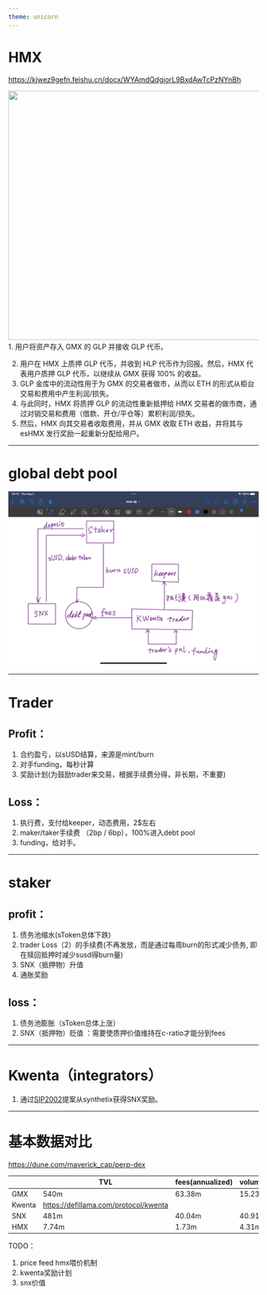 ```yaml
---
theme: unicorn
---
```

# HMX

https://kjwez9gefn.feishu.cn/docx/WYAmdQdgiorL9BxdAwTcPzNYnBh

<div grid="~ cols-2 gap-4">
<div>
<img border="rounded" src="https://miro.medium.com/v2/resize:fit:1400/format:webp/0*Pyt3KKYDuWGCiMs5.png" width="600" height="500">
</div>
<div>
1. 用户将资产存入 GMX 的 GLP 并接收 GLP 代币。

2. 用户在 HMX 上质押 GLP 代币，并收到 HLP 代币作为回报。然后，HMX 代表用户质押 GLP 代币，以继续从 GMX 获得 100% 的收益。
3. GLP 金库中的流动性用于为 GMX 的交易者做市，从而以 ETH 的形式从柜台交易和费用中产生利润/损失。
4. 与此同时，HMX 将质押 GLP 的流动性重新抵押给 HMX 交易者的做市商，通过对销交易和费用（借款、开仓/平仓等）累积利润/损失。
5. 然后，HMX 向其交易者收取费用，并从 GMX 收取 ETH 收益，并将其与 esHMX 发行奖励一起重新分配给用户。

</div>
</div>



---

# global debt pool

![1691375107283](image/gmx_fork/1691375107283.png)

---

# Trader

## Profit：

1. 合约盈亏，以sUSD结算，来源是mint/burn
2. 对手funding，每秒计算
3. 奖励计划(为鼓励trader来交易，根据手续费分得，非长期，不重要)

## Loss：

1. 执行费，支付给keeper，动态费用，2\$左右
2. maker/taker手续费 （2bp / 6bp），100%进入debt pool
3. funding，给对手。

---

# staker

## profit：

1. 债务池缩水(sToken总体下跌)
2. trader Loss（2）的手续费(不再发放，而是通过每周burn的形式减少债务, 即在赎回抵押时减少susd得burn量)
3. SNX（抵押物）升值
4. 通胀奖励

## loss：

1. 债务池膨胀（sToken总体上涨）
2. SNX（抵押物）贬值 ：需要使质押价值维持在c-ratio才能分到fees

---

# Kwenta（integrators）

1. 通过[SIP2002](https://sips.synthetix.io/sips/sip-2002/)提案从synthetix获得SNX奖励。

---

# 基本数据对比

https://dune.com/maverick_cap/perp-dex

|        | TVL                                   | fees(annualized) | volume24h |
| ------ | ------------------------------------- | ---------------- | --------- |
| GMX    | 540m                                  | 63.38m           | 15.23m    |
| Kwenta | https://defillama.com/protocol/kwenta |                  |           |
| SNX    | 481m                                  | 40.04m           | 40.91m    |
| HMX    | 7.74m                                 | 1.73m            | 4.31m     |




TODO：

1. price feed hmx喂价机制
2. kwenta奖励计划
3. snx价值